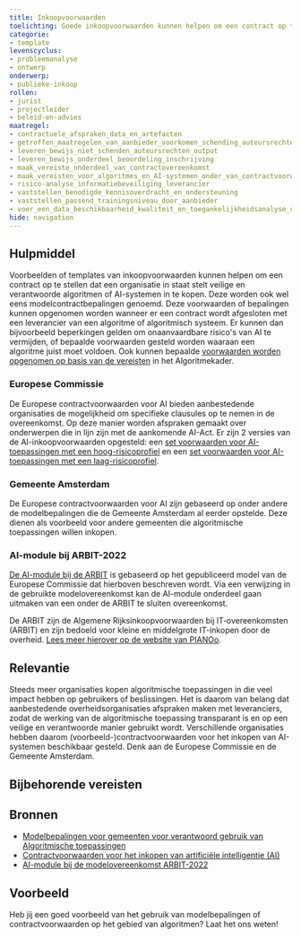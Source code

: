 ```yaml
---
title: Inkoopvoorwaarden
toelichting: Goede inkoopvoorwaarden kunnen helpen om een contract op te stellen dat een organisatie helpt om veilige en verantwoorde algoritmen of AI-systemen in te kopen.
categorie: 
- template
levenscyclus:
- probleemanalyse
- ontwerp
onderwerp:
- publieke-inkoop
rollen:
- jurist
- projectleider
- beleid-en-advies
maatregel:
- contractuele_afspraken_data_en_artefacten
- getroffen_maatregelen_van_aanbieder_voorkomen_schending_auteursrechten
- leveren_bewijs_niet_schenden_auteursrechten_output
- leveren_bewijs_onderdeel_beoordeling_inschrijving
- maak_vereiste_onderdeel_van_contractovereenkomst
- maak_vereisten_voor_algoritmes_en_AI-systemen_onder_van_contractvoorwaarden
- risico-analyse_informatiebeveiliging_leverancier
- vaststellen_benodigde_kennisoverdracht_en_ondersteuning
- vaststellen_passend_trainingsniveau_door_aanbieder
- voer_een_data_beschikbaarheid_kwaliteit_en_toegankelijkheidsanalyse_uit
hide: navigation
---
```


<!-- tags -->

## Hulpmiddel

Voorbeelden of templates van inkoopvoorwaarden kunnen helpen om een contract op te stellen dat een organisatie in staat stelt veilige en verantwoorde algoritmen of AI-systemen in te kopen. Deze worden ook wel eens modelcontractbepalingen genoemd.
Deze voorwaarden of bepalingen kunnen opgenomen worden wanneer er een contract wordt afgesloten met een leverancier van een algoritme of algoritmisch systeem. 
Er kunnen dan bijvoorbeeld beperkingen gelden om onaanvaardbare risico's van AI te vermijden, of bepaalde voorwaarden gesteld worden waaraan een algoritme juist moet voldoen. 
Ook kunnen bepaalde [voorwaarden worden opgenomen op basis van de vereisten](../maatregelen/maak_vereiste_onderdeel_van_contractovereenkomst.md) in het Algoritmekader.

### Europese Commissie
De Europese contractvoorwaarden voor AI bieden aanbestedende organisaties de mogelijkheid om specifieke clausules op te nemen in de overeenkomst. Op deze manier worden afspraken gemaakt over onderwerpen die in lijn zijn met de aankomende AI-Act. Er zijn 2 versies van de AI-inkoopvoorwaarden opgesteld: een [set voorwaarden voor AI-toepassingen met een hoog-risicoprofiel](https://www.pianoo.nl/sites/default/files/media/documents/2024-07/ai_procurement_clauses_template_high_risk_nl.pdf) en een [set voorwaarden voor AI-toepassingen met een laag-risicoprofiel](https://www.pianoo.nl/sites/default/files/media/documents/2024-07/AI_Procurement_Clauses_Template_NON_HIGH_RISK_NL-1.pdf).

### Gemeente Amsterdam
De Europese contractvoorwaarden voor AI zijn gebaseerd op onder andere de modelbepalingen die de Gemeente Amsterdam al eerder opstelde. Deze dienen als voorbeeld voor andere gemeenten die algoritmische toepassingen willen inkopen.

### AI-module bij ARBIT-2022
[De AI-module bij de ARBIT](https://www.pianoo.nl/nl/actueel/nieuws/nieuw-ai-module-bij-de-modelovereenkomst-arbit-2022#:~:text=Voor%20de%20inkoop%20van%20hoog,de%20ARBIT%20te%20sluiten%20overeenkomst.) is gebaseerd op het gepubliceerd model van de Europese Commissie dat hierboven beschreven wordt. Via een verwijzing in de gebruikte modelovereenkomst kan de AI-module onderdeel gaan uitmaken van een onder de ARBIT te sluiten overeenkomst.

De ARBIT zijn de Algemene Rijksinkoopvoorwaarden bij IT‑overeenkomsten (ARBIT) en zijn bedoeld voor kleine en middelgrote IT-inkopen door de overheid. [Lees meer hierover op de website van PIANOo](https://www.pianoo.nl/nl/regelgeving/voorwaarden/rijksoverheid/algemene-rijksinkoopvoorwaarden-bij-it-overeenkomsten-arbit#:~:text=Rijksoverheid-,Algemene%20Rijksinkoopvoorwaarden%20bij%20IT%E2%80%91overeenkomsten%20(ARBIT),IT%2Dinkopen%20door%20de%20overheid.).


## Relevantie

Steeds meer organisaties kopen algoritmische toepassingen in die veel impact hebben op gebruikers of beslissingen. Het is daarom van belang dat aanbestedende overheidsorganisaties afspraken maken met leveranciers, zodat de werking van de algoritmische toepassing transparant is en op een veilige en verantwoorde manier gebruikt wordt. Verschillende organisaties hebben daarom (voorbeeld-)contractvoorwaarden voor het inkopen van AI-systemen beschikbaar gesteld. Denk aan de Europese Commissie en de Gemeente Amsterdam.


## Bijbehorende vereisten

<!-- list_vereisten_on_maatregelen_page -->

## Bronnen

- [Modelbepalingen voor gemeenten voor verantwoord gebruik van Algoritmische toepassingen](https://www.amsterdam.nl/innovatie/digitalisering-technologie/algoritmen-ai/contractvoorwaarden-algoritmen/)
- [Contractvoorwaarden voor het inkopen van artificiële intelligentie (AI)](https://www.pianoo.nl/nl/document/21644/contractvoorwaarden-voor-het-inkopen-van-artificiele-intelligentie-ai)
- [AI-module bij de modelovereenkomst ARBIT-2022](https://www.pianoo.nl/nl/actueel/nieuws/nieuw-ai-module-bij-de-modelovereenkomst-arbit-2022)

## Voorbeeld

Heb jij een goed voorbeeld van het gebruik van modelbepalingen of contractvoorwaarden op het gebied van algoritmen? Laat het ons weten!
